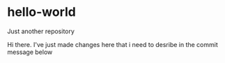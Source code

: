 # hello-world
Just another repository

Hi there. I've just made changes here that i need to desribe in the commit message below
